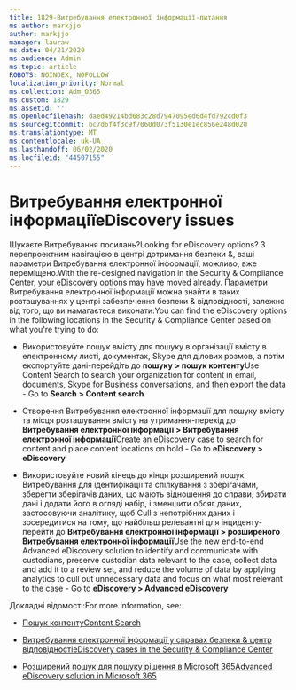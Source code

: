```yaml
---
title: 1829-Витребування електронної інформації-питання
ms.author: markjjo
author: markjjo
manager: lauraw
ms.date: 04/21/2020
ms.audience: Admin
ms.topic: article
ROBOTS: NOINDEX, NOFOLLOW
localization_priority: Normal
ms.collection: Adm_O365
ms.custom: 1829
ms.assetid: ''
ms.openlocfilehash: daed49214bd683c28d7947095ed6d4fd792cd0f3
ms.sourcegitcommit: bc7d6f4f3c9f7060d073f5130e1ec856e248d020
ms.translationtype: MT
ms.contentlocale: uk-UA
ms.lasthandoff: 06/02/2020
ms.locfileid: "44507155"
---
```

# <a name="ediscovery-issues"></a><span data-ttu-id="d4ab8-102">Витребування електронної інформації</span><span class="sxs-lookup"><span data-stu-id="d4ab8-102">eDiscovery issues</span></span>

<span data-ttu-id="d4ab8-103">Шукаєте Витребування посилань?</span><span class="sxs-lookup"><span data-stu-id="d4ab8-103">Looking for eDiscovery options?</span></span> <span data-ttu-id="d4ab8-104">З перепроектним навігацією в центрі дотримання безпеки &, ваші параметри Витребування електронної інформації, можливо, вже переміщено.</span><span class="sxs-lookup"><span data-stu-id="d4ab8-104">With the re-designed navigation in the Security & Compliance Center, your eDiscovery options may have moved already.</span></span>  <span data-ttu-id="d4ab8-105">Параметри Витребування електронної інформації можна знайти в таких розташуваннях у центрі забезпечення безпеки & відповідності, залежно від того, що ви намагаєтеся виконати:</span><span class="sxs-lookup"><span data-stu-id="d4ab8-105">You can find the eDiscovery options in the following locations in the Security & Compliance Center based on what you're trying to do:</span></span>

- <span data-ttu-id="d4ab8-106">Використовуйте пошук вмісту для пошуку в організації вмісту в електронному листі, документах, Skype для ділових розмов, а потім експортуйте дані-перейдіть до **пошуку > пошук контенту**</span><span class="sxs-lookup"><span data-stu-id="d4ab8-106">Use Content Search to search your organization for content in email, documents, Skype for Business conversations, and then export the data - Go to **Search > Content search**</span></span>

- <span data-ttu-id="d4ab8-107">Створення Витребування електронної інформації для пошуку вмісту та місця розташування вмісту на утримання-перехід до **Витребування електронної інформації > Витребування електронної інформації**</span><span class="sxs-lookup"><span data-stu-id="d4ab8-107">Create an eDiscovery case to search for content and place content locations on hold - Go to **eDiscovery > eDiscovery**</span></span>

- <span data-ttu-id="d4ab8-108">Використовуйте новий кінець до кінця розширений пошук Витребування для ідентифікації та спілкування з зберігачами, зберегти зберігачів даних, що мають відношення до справи, збирати дані і додати його в огляді набір, і зменшити обсяг даних, застосовуючи аналітику, щоб Cull з непотрібних даних і зосередитися на тому, що найбільш релевантні для інциденту-перейти до **Витребування електронної інформації > розширеного Витребування електронної інформації**</span><span class="sxs-lookup"><span data-stu-id="d4ab8-108">Use the new end-to-end Advanced eDiscovery solution to identify and communicate with custodians, preserve custodian data relevant to the case, collect data and add it to a review set, and reduce the volume of data by applying analytics to cull out unnecessary data and focus on what most relevant to the case -  Go to **eDiscovery > Advanced eDiscovery**</span></span>

<span data-ttu-id="d4ab8-109">Докладні відомості:</span><span class="sxs-lookup"><span data-stu-id="d4ab8-109">For more information, see:</span></span>

- [<span data-ttu-id="d4ab8-110">Пошук контенту</span><span class="sxs-lookup"><span data-stu-id="d4ab8-110">Content Search</span></span>](https://docs.microsoft.com/microsoft-365/compliance/content-search)

- [<span data-ttu-id="d4ab8-111">Витребування електронної інформації у справах безпеки & центр відповідності</span><span class="sxs-lookup"><span data-stu-id="d4ab8-111">eDiscovery cases in the Security & Compliance Center</span></span>](https://docs.microsoft.com/microsoft-365/compliance/ediscovery-cases)

- [<span data-ttu-id="d4ab8-112">Розширений пошук для пошуку рішення в Microsoft 365</span><span class="sxs-lookup"><span data-stu-id="d4ab8-112">Advanced eDiscovery solution in Microsoft 365</span></span>](https://docs.microsoft.com/microsoft-365/compliance/overview-ediscovery-20)
